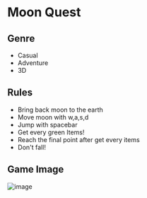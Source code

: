 # Moon Quest
## Genre
- Casual
- Adventure
- 3D

## Rules
- Bring back moon to the earth
- Move moon with w,a,s,d
- Jump with spacebar
- Get every green Items!
- Reach the final point after get every items
- Don't fall!

## Game Image
![image](https://user-images.githubusercontent.com/68217111/196834107-1b4c4a96-f2af-4b4e-8313-10f6c2d11db7.png)


